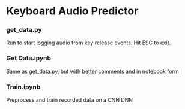 # Keyboard Audio Predictor

### get_data.py
Run to start logging audio from key release events. Hit ESC to exit.

### Get Data.ipynb
Same as get_data.py, but with better comments and in notebook form

### Train.ipynb
Preprocess and train recorded data on a CNN DNN
